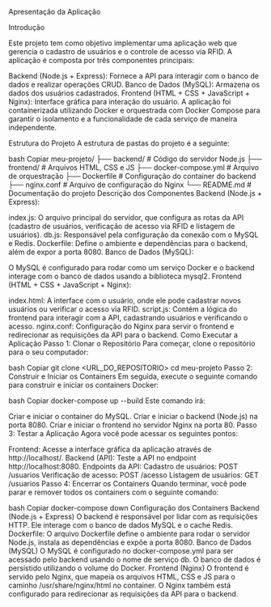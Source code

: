 Apresentação da Aplicação

Introdução

Este projeto tem como objetivo implementar uma aplicação web que gerencia o cadastro de usuários e o controle de acesso via RFID. A aplicação é composta por três componentes principais:

Backend (Node.js + Express): Fornece a API para interagir com o banco de dados e realizar operações CRUD.
Banco de Dados (MySQL): Armazena os dados dos usuários cadastrados.
Frontend (HTML + CSS + JavaScript + Nginx): Interface gráfica para interação do usuário.
A aplicação foi containerizada utilizando Docker e orquestrada com Docker Compose para garantir o isolamento e a funcionalidade de cada serviço de maneira independente.

Estrutura do Projeto
A estrutura de pastas do projeto é a seguinte:

bash
Copiar
meu-projeto/
├── backend/                    # Código do servidor Node.js
├── frontend/                   # Arquivos HTML, CSS e JS
├── docker-compose.yml          # Arquivo de orquestração
├── Dockerfile                  # Configuração do container do backend
├── nginx.conf                  # Arquivo de configuração do Nginx
└── README.md                   # Documentação do projeto
Descrição dos Componentes
Backend (Node.js + Express):

index.js: O arquivo principal do servidor, que configura as rotas da API (cadastro de usuários, verificação de acesso via RFID e listagem de usuários).
db.js: Responsável pela configuração da conexão com o MySQL e Redis.
Dockerfile: Define o ambiente e dependências para o backend, além de expor a porta 8080.
Banco de Dados (MySQL):

O MySQL é configurado para rodar como um serviço Docker e o backend interage com o banco de dados usando a biblioteca mysql2.
Frontend (HTML + CSS + JavaScript + Nginx):

index.html: A interface com o usuário, onde ele pode cadastrar novos usuários ou verificar o acesso via RFID.
script.js: Contém a lógica do frontend para interagir com a API, cadastrando usuários e verificando o acesso.
nginx.conf: Configuração do Nginx para servir o frontend e redirecionar as requisições da API para o backend.
Como Executar a Aplicação
Passo 1: Clonar o Repositório
Para começar, clone o repositório para o seu computador:

bash
Copiar
git clone <URL_DO_REPOSITORIO>
cd meu-projeto
Passo 2: Construir e Iniciar os Containers
Em seguida, execute o seguinte comando para construir e iniciar os containers Docker:

bash
Copiar
docker-compose up --build
Este comando irá:

Criar e iniciar o container do MySQL.
Criar e iniciar o backend (Node.js) na porta 8080.
Criar e iniciar o frontend no servidor Nginx na porta 80.
Passo 3: Testar a Aplicação
Agora você pode acessar os seguintes pontos:

Frontend: Acesse a interface gráfica da aplicação através de http://localhost/.
Backend (API): Teste a API no endpoint http://localhost:8080.
Endpoints da API:
Cadastro de usuários: POST /usuarios
Verificação de acesso: POST /acesso
Listagem de usuários: GET /usuarios
Passo 4: Encerrar os Containers
Quando terminar, você pode parar e remover todos os containers com o seguinte comando:

bash
Copiar
docker-compose down
Configuração dos Containers
Backend (Node.js + Express)
O backend é responsável por lidar com as requisições HTTP. Ele interage com o banco de dados MySQL e o cache Redis.
Dockerfile: O arquivo Dockerfile define o ambiente para rodar o servidor Node.js, instala as dependências e expõe a porta 8080.
Banco de Dados (MySQL)
O MySQL é configurado no docker-compose.yml para ser acessado pelo backend usando o nome de serviço db.
O banco de dados é persistido utilizando o volume do Docker.
Frontend (Nginx)
O frontend é servido pelo Nginx, que mapeia os arquivos HTML, CSS e JS para o caminho /usr/share/nginx/html no container.
O Nginx também está configurado para redirecionar as requisições da API para o backend.
